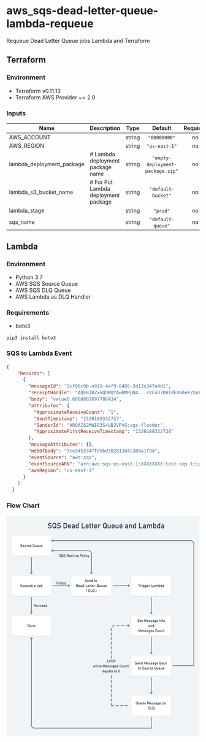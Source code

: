 # aws_sqs-dead-letter-queue-lambda-requeue
Requeue Dead Letter Queue jobs Lambda and Terraform


## Terraform

### Environment
- Terraform v0.11.13
- Terraform AWS Provider ~> 2.0


### Inputs

| Name | Description | Type | Default | Required |
|------|-------------|:----:|:-----:|:-----:|
| AWS\_ACCOUNT |  | string | `"00000000"` | no |
| AWS\_REGION |  | string | `"us-east-1"` | no |
| lambda\_deployment\_package | # Lambda deployment package name | string | `"empty-deployment-package.zip"` | no |
| lambda\_s3\_bucket\_name | # For Put Lambda deployment package | string | `"default-bucket"` | no |
| lambda\_stage |  | string | `"prod"` | no |
| sqs\_name |  | string | `"default-queue"` | no |



## Lambda

### Environment
- Python 3.7
-  AWS SQS Source Queue
- AWS SQS DLQ Queue
- AWS Lambda as DLQ Handler


### Requirements
- boto3

```
pip3 install boto3

```


### SQS to Lambda Event
```json
{
    "Records": [
      {
        "messageId": "9cf06c9b-e919-4ef9-8485-3d13c347a4d1",
        "receiptHandle": "AQEBJRZxkQUWQYAwBMPpN4...rVCoU70HTdEVH4eKZXuPUVBw==",
        "body": "value0.6888803697786434",
        "attributes": {
          "ApproximateReceiveCount": "1",
          "SentTimestamp": "1530189332727",
          "SenderId": "AROAI62MWIO3S4UBJVPVG:sqs-flooder",
          "ApproximateFirstReceiveTimestamp": "1530189332728"
        },
        "messageAttributes": {},
        "md5OfBody": "7ce3453347fd9bd30281384c304a1f9d",
        "eventSource": "aws:sqs",
        "eventSourceARN": "arn:aws:sqs:us-east-1:XXXXXXXX:test-sqs-trigger-queue",
        "awsRegion": "us-east-1"
      }
    ]
  }

  ```


### Flow Chart

<img src="./dlq_flow_chart.png" width=550 align=center>